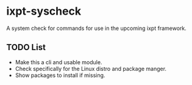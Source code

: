# ixpt-syscheck

A system check for commands for use in the upcoming ixpt framework.

## TODO List

  - Make this a cli and usable module.
  - Check specifically for the Linux distro and package manger.
  - Show packages to install if missing.
  

